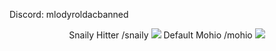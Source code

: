Discord: mlodyroldacbanned


<p align="center">
  Snaily Hitter /snaily
  <img src="https://media.discordapp.net/attachments/1180514658587783170/1187872627478499418/SnailyHitter.png">
  Default Mohio /mohio
<img src="https://cdn.discordapp.com/attachments/1180514658587783170/1187873756115374190/image.png">
</p>
